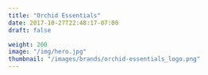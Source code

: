 ```yaml
---
title: "Orchid Essentials"
date: 2017-10-27T22:48:17-07:00
draft: false

weight: 200
image: "/img/hero.jpg"
thumbnail: "/images/brands/orchid-essentials_logo.png"
---
```


